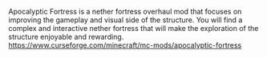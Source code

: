 Apocalyptic Fortress is a nether fortress overhaul mod that focuses on improving the gameplay and visual side of the structure. You will find a complex and interactive nether fortress that will make the exploration of the structure enjoyable and rewarding.
https://www.curseforge.com/minecraft/mc-mods/apocalyptic-fortress